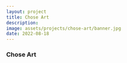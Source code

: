 ```yaml
---
layout: project
title: Chose Art
description: 
image: assets/projects/chose-art/banner.jpg
date: 2022-08-18
---
```


### Chose Art